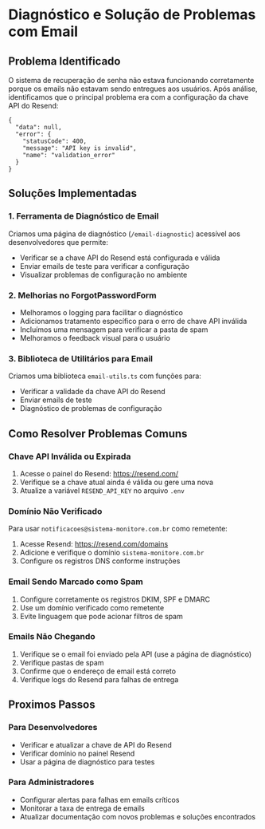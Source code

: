 
# Diagnóstico e Solução de Problemas com Email

## Problema Identificado
O sistema de recuperação de senha não estava funcionando corretamente porque os emails não estavam sendo entregues aos usuários. Após análise, identificamos que o principal problema era com a configuração da chave API do Resend:

```
{
  "data": null,
  "error": {
    "statusCode": 400,
    "message": "API key is invalid",
    "name": "validation_error"
  }
}
```

## Soluções Implementadas

### 1. Ferramenta de Diagnóstico de Email
Criamos uma página de diagnóstico (`/email-diagnostic`) acessível aos desenvolvedores que permite:
- Verificar se a chave API do Resend está configurada e válida
- Enviar emails de teste para verificar a configuração
- Visualizar problemas de configuração no ambiente

### 2. Melhorias no ForgotPasswordForm
- Melhoramos o logging para facilitar o diagnóstico
- Adicionamos tratamento específico para o erro de chave API inválida
- Incluímos uma mensagem para verificar a pasta de spam
- Melhoramos o feedback visual para o usuário

### 3. Biblioteca de Utilitários para Email
Criamos uma biblioteca `email-utils.ts` com funções para:
- Verificar a validade da chave API do Resend
- Enviar emails de teste
- Diagnóstico de problemas de configuração

## Como Resolver Problemas Comuns

### Chave API Inválida ou Expirada
1. Acesse o painel do Resend: https://resend.com/
2. Verifique se a chave atual ainda é válida ou gere uma nova
3. Atualize a variável `RESEND_API_KEY` no arquivo `.env`

### Domínio Não Verificado
Para usar `notificacoes@sistema-monitore.com.br` como remetente:
1. Acesse Resend: https://resend.com/domains
2. Adicione e verifique o domínio `sistema-monitore.com.br`
3. Configure os registros DNS conforme instruções

### Email Sendo Marcado como Spam
1. Configure corretamente os registros DKIM, SPF e DMARC
2. Use um domínio verificado como remetente
3. Evite linguagem que pode acionar filtros de spam

### Emails Não Chegando
1. Verifique se o email foi enviado pela API (use a página de diagnóstico)
2. Verifique pastas de spam
3. Confirme que o endereço de email está correto
4. Verifique logs do Resend para falhas de entrega

## Proximos Passos

### Para Desenvolvedores
- Verificar e atualizar a chave de API do Resend
- Verificar domínio no painel Resend
- Usar a página de diagnóstico para testes

### Para Administradores
- Configurar alertas para falhas em emails críticos
- Monitorar a taxa de entrega de emails
- Atualizar documentação com novos problemas e soluções encontrados

